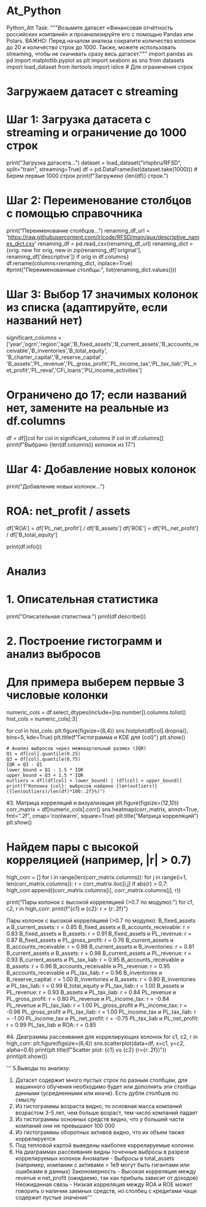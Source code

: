 # At_Python
Python_Att
Task:
"""Возьмите датасет «Финансовая отчётность российских компаний» и
проанализируйте его с помощью Pandas или Polars.
ВАЖНО: Перед началом анализа сократите количество колонок до 20 и
количество строк до 1000. Также, можете использовать streaming, чтобы
не скачивать сразу весь датасет."""
import pandas as pd
import matplotlib.pyplot as plt
import seaborn as sns
from datasets import load_dataset
from itertools import islice  # Для ограничения строк

# Загружаем датасет с streaming
# Шаг 1: Загрузка датасета с streaming и ограничение до 1000 строк
print("Загрузка датасета...")
dataset = load_dataset("irlspbru/RFSD", split="train", streaming=True)
df = pd.DataFrame(list(dataset.take(1000)))  # Берем первые 1000 строк
print(f"Загружено {len(df)} строк.")

# Шаг 2: Переименование столбцов с помощью справочника
print("Переименование столбцов...")
renaming_df_url = 'https://raw.githubusercontent.com/irlcode/RFSD/main/aux/descriptive_names_dict.csv'
renaming_df = pd.read_csv(renaming_df_url)
renaming_dict = {orig: new for orig, new in zip(renaming_df['original'], renaming_df['descriptive']) if orig in df.columns}
df.rename(columns=renaming_dict, inplace=True)
#print("Переименованные столбцы:", list(renaming_dict.values()))

# Шаг 3: Выбор 17 значимых колонок из списка (адаптируйте, если названий нет)
significant_columns = ['year','ogrn','region','age','B_fixed_assets','B_current_assets','B_accounts_receivable','B_inventories','B_total_equity',
                       'B_charter_capital','B_reserve_capital',
'B_assets','PL_revenue','PL_gross_profit','PL_income_tax','PL_tax_liab','PL_net_profit','PL_reval','CFi_loans','PU_income_activities'] 
# Ограничено до 17; если названий нет, замените на реальные из df.columns
df = df[[col for col in significant_columns if col in df.columns]]
print(f"Выбрано {len(df.columns)} колонок из 17.")

# Шаг 4: Добавление новых колонок
print("Добавление новых колонок...")
# ROA: net_profit / assets
df['ROA'] = df['PL_net_profit'] / df['B_assets']
df['ROE'] = df['PL_net_profit'] / df['B_total_equity']

print(df.info())
# Анализ
# 1. Описательная статистика
print("Описательная статистика:")
print(df.describe())
# 2. Построение гистограмм и анализ выбросов
# Для примера выберем первые 3 числовые колонки
numeric_cols = df.select_dtypes(include=[np.number]).columns.tolist()
hist_cols = numeric_cols[:3]

for col in hist_cols:
    plt.figure(figsize=(8,4))
    sns.histplot(df[col].dropna(), bins=5, kde=True)
    plt.title(f"Гистограмма и KDE для {col}")
    plt.show()

    # Анализ выбросов через межквартильный размах (IQR)
    Q1 = df[col].quantile(0.25)
    Q3 = df[col].quantile(0.75)
    IQR = Q3 - Q1
    lower_bound = Q1 - 1.5 * IQR
    upper_bound = Q3 + 1.5 * IQR
    outliers = df[(df[col] < lower_bound) | (df[col] > upper_bound)]
    print(f"Колонка {col}: выбросов найдено {len(outliers)} ({len(outliers)/len(df)*100:.2f}%)")
    
#3. Матрица корреляций и визуализация
plt.figure(figsize=(12,10))
corr_matrix = df[numeric_cols].corr()
sns.heatmap(corr_matrix, annot=True, fmt=".2f", cmap='coolwarm', square=True)
plt.title("Матрица корреляций")
plt.show()

# Найдем пары с высокой корреляцией (например, |r| > 0.7)
high_corr = []
for i in range(len(corr_matrix.columns)):
    for j in range(i+1, len(corr_matrix.columns)):
        r = corr_matrix.iloc[i,j]
        if abs(r) > 0.7:
            high_corr.append((corr_matrix.columns[i], corr_matrix.columns[j], r))

print("Пары колонок с высокой корреляцией (>0.7 по модулю):")
for c1, c2, r in high_corr:
    print(f"{c1} и {c2}: r = {r:.2f}")

 Пары колонок с высокой корреляцией (>0.7 по модулю):
B_fixed_assets и B_current_assets: r = 0.85
B_fixed_assets и B_accounts_receivable: r = 0.83
B_fixed_assets и B_assets: r = 0.91
B_fixed_assets и PL_revenue: r = 0.87
B_fixed_assets и PL_gross_profit: r = 0.76
B_current_assets и B_accounts_receivable: r = 0.98
B_current_assets и B_inventories: r = 0.81
B_current_assets и B_assets: r = 0.98
B_current_assets и PL_revenue: r = 0.93
B_current_assets и PL_tax_liab: r = 0.95
B_accounts_receivable и B_assets: r = 0.96
B_accounts_receivable и PL_revenue: r = 0.95
B_accounts_receivable и PL_tax_liab: r = 0.96
B_inventories и B_reserve_capital: r = 1.00
B_inventories и B_assets: r = 0.80
B_inventories и PL_tax_liab: r = 0.99
B_total_equity и PL_tax_liab: r = 1.00
B_assets и PL_revenue: r = 0.93
B_assets и PL_tax_liab: r = 0.84
PL_revenue и PL_gross_profit: r = 0.80
PL_revenue и PL_income_tax: r = -0.84
PL_revenue и PL_tax_liab: r = 1.00
PL_gross_profit и PL_income_tax: r = -0.98
PL_gross_profit и PL_tax_liab: r = 1.00
PL_income_tax и PL_tax_liab: r = -1.00
PL_income_tax и PL_net_profit: r = -0.75
PL_tax_liab и PL_net_profit: r = 0.99
PL_tax_liab и ROA: r = 0.85

#4. Диаграммы рассеивания для коррелирующих колонок
for c1, c2, r in high_corr:
    plt.figure(figsize=(6,4))
    sns.scatterplot(data=df, x=c1, y=c2, alpha=0.6)
    print(plt.title(f"Scatter plot: {c1} vs {c2} (r={r:.2f})"))
    print(plt.show())

''' 5.Выводы по анализу:
1) Датасет содержит много пустых строк по разным столбцам, 
для машинного обучения необходимо будет или дополнять эти столбцы данными (усредненными или иначе). Есть дубли столбцов по смыслу
2) Из гистограммы возраста видно, то основная масса компаний возрастом 3-5 лет, чем больше возраст, тем число компаний падает
3) Из гистограммы основных средств видно, что у большей части компаний они не превышают 100 000
4) Из гистограммы оборотных активов видно, что их объем также коррелируется
5) Под тепловой картой выведены наиболее коррелируемые колонки.
6) На диаграммах рассеивания видны точечные выбросы в разрезе коррелируемых колонок
Аномалия - Выбросы в total_assets (например, компании с активами > 1e9 могут быть гигантами или ошибками в данных)
Закономерность - Высокая корреляция между revenue и net_profit (ожидаемо, так как прибыль зависит от доходов)
Неожиданная связь - Низкая корреляция между ROA и ROE может говорить о наличии заемных средств, но столбец с кредитами чаще содержит пустые значения'''
